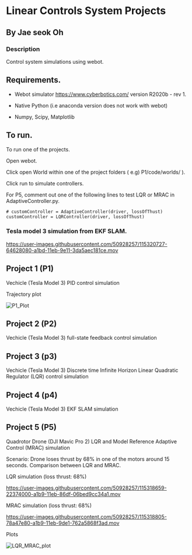 # Linear Controls System Projects

## By Jae seok Oh

### Description
Control system simulations using webot.

## Requirements.

- Webot simulator https://www.cyberbotics.com/ version R2020b - rev 1.

- Native Python (i.e anaconda version does not work with webot)

- Numpy, Scipy, Matplotlib

## To run.

To run one of the projects.

Open webot.

Click open World within one of the project folders ( e.g) P1/code/worlds/ ).

Click run to simulate controllers.

For P5, comment out one of the following lines to test LQR or MRAC in AdaptiveController.py.

`# customController = AdaptiveController(driver, lossOfThust)
customController = LQRController(driver, lossOfThust)`


### Tesla model 3 simulation from EKF SLAM.

https://user-images.githubusercontent.com/50928257/115320727-64628080-a1bd-11eb-9e11-3da5aec181ce.mov
 

## Project 1 (P1)

Vechicle (Tesla Model 3) PID control simulation

Trajectory plot

![P1_Plot](https://user-images.githubusercontent.com/50928257/115320880-a390d180-a1bd-11eb-968b-43584c8ffce9.png)


## Project 2 (P2)

Vechicle (Tesla Model 3) full-state feedback control simulation



## Project 3 (p3)

Vechicle (Tesla Model 3) Discrete time Infinite Horizon Linear Quadratic Regulator (LQR) control simulation

## Project 4 (p4)

Vechicle (Tesla Model 3) EKF SLAM simulation

## Project 5 (P5)

Quadrotor Drone (DJI Mavic Pro 2) LQR and Model Reference Adaptive Control (MRAC) simulation

Scenario: Drone loses thrust by 68% in one of the motors around 15 seconds. Comparison between LQR and MRAC.

LQR simulation (loss thrust: 68%)

https://user-images.githubusercontent.com/50928257/115318659-22374000-a1b9-11eb-86df-06bed9cc34a1.mov

MRAC simulation (loss thrust: 68%)

https://user-images.githubusercontent.com/50928257/115318805-78a47e80-a1b9-11eb-9de1-762a5868f3ad.mov

Plots

![LQR_MRAC_plot](https://user-images.githubusercontent.com/50928257/115318827-84904080-a1b9-11eb-8efb-046cba70a336.png)



